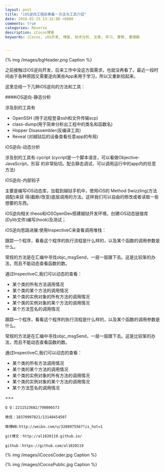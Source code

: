 ```yaml
---
layout: post
title: "iOS逆向工程前奏篇－方法与工具介绍"
date: 2016-02-25 13:32:08 +0800
comments: true
categories: Reverse
description: iCocos博客
keywords: iCocos, iOS开发, 博客, 技术分析, 文章, 学习, 曹黎, 曹理鹏


---
```



{% img /images/bgHeader.png Caption %}  



之前接触过iOS逆向开发，后来工作中没这方面需求，也就没再看了。最近一段时间由于各种原因又需要逆向某些App来用于学习，所以又重新拾起来。

这里总结一下几种iOS逆向的方法和工具：

####iOS逆向-静态分析

涉及到的工具有
    
   * OpenSSH (用于远程登录ssh和文件传输scp)
   * class-dump(用于简单分析出工程中的类名和函数名)
   * Hopper Disassembler(反编译工具)
   * Reveal (对越狱后的设备查看任意app的布局)





<!--more-->




iOS逆向-动态分析

涉及到的工具有
    cycript (cycript是一个脚本语言，可以看做Objective-JavaScript，形容 的非常贴切。配合静态调试，可以调用运行中的app内的任意方法)

iOS逆向-内部钩子

主要是编写iOS动态库，加载到越狱手机中，使用iOS的 Method Swizzling(方法调配)来获 得(截断/改变)底层调用的方法。这样我们可以自由的修改或者读取一些想要的东西。

iOS逆向相关:theos和iOSOpenDev搭建越狱开发环境，创建iOS动态链接库(Dylib文件)编写(hook)及测试；

iOS逆向思路进展:使用InspectiveC来查看调用堆栈：

跟踪一个程序，看看这个程序的执行流程是什么样的，以及某个函数的调用参数是什么。

常规的方法是在汇编中寻找objc_msgSend，一层一层跟下去。这是比较笨的办法，而且不能动态查看函数的数。

通过InspectiveC,我们可以动态的查看：

* 某个类的所有方法调用情况
* 某个类的某个方法的调用情况
* 某个类的实例对象的所有方法的调用情况
* 某个类的实例对象的某个方法的调用情况
* 某个方法签名的调用情况

跟踪一个程序，看看这个程序的执行流程是什么样的，以及某个函数的调用参数是什么。
 
常规的方法是在汇编中寻找objc_msgSend，一层一层跟下去。这是比较笨的办法，而且不能动态查看函数的数。
 
通过InspectiveC,我们可以动态的查看：
* 某个类的所有方法调用情况
* 某个类的某个方法的调用情况
* 某个类的实例对象的所有方法的调用情况
* 某个类的实例对象的某个方法的调用情况
* 某个方法签名的调用情况

===

    Q Q：2211523682/790806573

    微信：18370997821/13148454507
    
    微博WB:http://weibo.com/u/3288975567?is_hot=1
    
	git博文：http://al1020119.github.io/
	
	github：https://github.com/al1020119


{% img /images/iCocosCoder.jpg Caption %}  

{% img /images/iCocosPublic.jpg Caption %}  